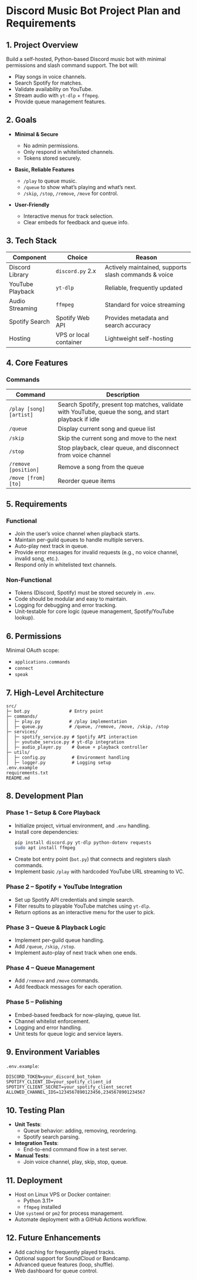 # Discord Music Bot Project Plan and Requirements

## 1. Project Overview
Build a self-hosted, Python-based Discord music bot with minimal permissions and slash command support. The bot will:
- Play songs in voice channels.
- Search Spotify for matches.
- Validate availability on YouTube.
- Stream audio with `yt-dlp` + `ffmpeg`.
- Provide queue management features.

## 2. Goals

- **Minimal & Secure**
  - No admin permissions.
  - Only respond in whitelisted channels.
  - Tokens stored securely.

- **Basic, Reliable Features**
  - `/play` to queue music.
  - `/queue` to show what’s playing and what’s next.
  - `/skip`, `/stop`, `/remove`, `/move` for control.

- **User-Friendly**
  - Interactive menus for track selection.
  - Clear embeds for feedback and queue info.

## 3. Tech Stack

| Component | Choice | Reason |
|------------|--------|--------|
| Discord Library | `discord.py` 2.x | Actively maintained, supports slash commands & voice |
| YouTube Playback | `yt-dlp` | Reliable, frequently updated |
| Audio Streaming | `ffmpeg` | Standard for voice streaming |
| Spotify Search | Spotify Web API | Provides metadata and search accuracy |
| Hosting | VPS or local container | Lightweight self-hosting |

## 4. Core Features

### Commands

| Command | Description |
|----------|-------------|
| `/play [song] [artist]` | Search Spotify, present top matches, validate with YouTube, queue the song, and start playback if idle |
| `/queue` | Display current song and queue list |
| `/skip` | Skip the current song and move to the next |
| `/stop` | Stop playback, clear queue, and disconnect from voice channel |
| `/remove [position]` | Remove a song from the queue |
| `/move [from] [to]` | Reorder queue items |

## 5. Requirements

### Functional
- Join the user’s voice channel when playback starts.
- Maintain per-guild queues to handle multiple servers.
- Auto-play next track in queue.
- Provide error messages for invalid requests (e.g., no voice channel, invalid song, etc.).
- Respond only in whitelisted text channels.

### Non-Functional
- Tokens (Discord, Spotify) must be stored securely in `.env`.
- Code should be modular and easy to maintain.
- Logging for debugging and error tracking.
- Unit-testable for core logic (queue management, Spotify/YouTube lookup).

## 6. Permissions

Minimal OAuth scope:
- `applications.commands`
- `connect`
- `speak`

## 7. High-Level Architecture

```
src/
├─ bot.py               # Entry point
├─ commands/
│  ├─ play.py           # /play implementation
│  ├─ queue.py          # /queue, /remove, /move, /skip, /stop
├─ services/
│  ├─ spotify_service.py # Spotify API interaction
│  ├─ youtube_service.py # yt-dlp integration
│  ├─ audio_player.py    # Queue + playback controller
├─ utils/
│  ├─ config.py          # Environment handling
│  ├─ logger.py          # Logging setup
.env.example
requirements.txt
README.md
```

## 8. Development Plan

### Phase 1 – Setup & Core Playback
- Initialize project, virtual environment, and `.env` handling.
- Install core dependencies:
  ```bash
  pip install discord.py yt-dlp python-dotenv requests
  sudo apt install ffmpeg
  ```
- Create bot entry point (`bot.py`) that connects and registers slash commands.
- Implement basic `/play` with hardcoded YouTube URL streaming to VC.

### Phase 2 – Spotify + YouTube Integration
- Set up Spotify API credentials and simple search.
- Filter results to playable YouTube matches using `yt-dlp`.
- Return options as an interactive menu for the user to pick.

### Phase 3 – Queue & Playback Logic
- Implement per-guild queue handling.
- Add `/queue`, `/skip`, `/stop`.
- Implement auto-play of next track when one ends.

### Phase 4 – Queue Management
- Add `/remove` and `/move` commands.
- Add feedback messages for each operation.

### Phase 5 – Polishing
- Embed-based feedback for now-playing, queue list.
- Channel whitelist enforcement.
- Logging and error handling.
- Unit tests for queue logic and service layers.

## 9. Environment Variables

`.env.example`:
```env
DISCORD_TOKEN=your_discord_bot_token
SPOTIFY_CLIENT_ID=your_spotify_client_id
SPOTIFY_CLIENT_SECRET=your_spotify_client_secret
ALLOWED_CHANNEL_IDS=1234567890123456,2345678901234567
```

## 10. Testing Plan

- **Unit Tests**:
  - Queue behavior: adding, removing, reordering.
  - Spotify search parsing.
- **Integration Tests**:
  - End-to-end command flow in a test server.
- **Manual Tests**:
  - Join voice channel, play, skip, stop, queue.

## 11. Deployment

- Host on Linux VPS or Docker container:
  - Python 3.11+
  - `ffmpeg` installed
- Use `systemd` or `pm2` for process management.
- Automate deployment with a GitHub Actions workflow.

## 12. Future Enhancements
- Add caching for frequently played tracks.
- Optional support for SoundCloud or Bandcamp.
- Advanced queue features (loop, shuffle).
- Web dashboard for queue control.

